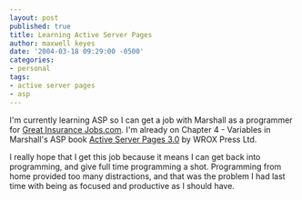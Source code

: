 ```yaml
---
layout: post
published: true
title: Learning Active Server Pages
author: maxwell keyes
date: '2004-03-18 09:29:00 -0500'
categories:
- personal
tags:
- active server pages
- asp
---
```


I'm currently learning ASP so I can get a job with Marshall as a programmer for
[Great Insurance Jobs.com](http://www.greatinsurancejobs.com/). I'm already on
Chapter 4 - Variables in Marshall's ASP book
[Active Server Pages 3.0](http://www.amazon.com/exec/obidos/ASIN/0764543636/qid%3D1079620022/sr%3D2-2/redconfetti-20)
by WROX Press Ltd.

I really hope that I get this job because it means I can get back into
programming, and give full time programming a shot. Programming from home
provided too many distractions, and that was the problem I had last time with
being as focused and productive as I should have.
